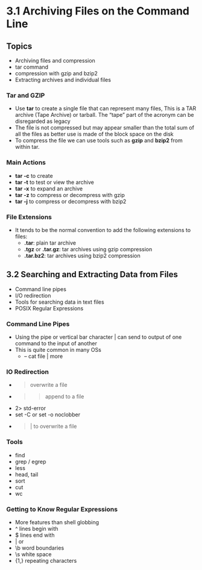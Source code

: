 # 3.1 Archiving Files on the Command Line #

## Topics ##

* Archiving files and compression
* tar command
* compression with gzip and bzip2
* Extracting archives and individual files

### Tar and GZIP ###

* Use **tar** to create a single file that can represent many files, This is a TAR archive (Tape Archive) or tarball. The “tape” part of the acronym can be disregarded as legacy
* The file is not compressed but may appear smaller than the total sum of all the files as better use is made of the block space on the disk
* To compress the file we can use tools such as **gzip** and **bzip2** from within tar.

### Main Actions ###

* **tar -c** to create
* **tar -t** to test or view the archive
* **tar -x** to expand an archive
* **tar -z** to compress or decompress with gzip
* **tar -j** to compress or decompress with bzip2

### File Extensions ###

* It tends to be the normal convention to add the following extensions to files:
  * **.tar**: plain tar archive
  * **.tgz** or **.tar.gz**: tar archives using gzip compression
  * **.tar.bz2**: tar archives using bzip2 compression

## 3.2 Searching and Extracting Data from Files ##

* Command line pipes
* I/O redirection
* Tools for searching data in text files
* POSIX Regular Expressions

### Command Line Pipes ###

* Using the pipe or vertical bar character | can send to output of one command to the input of another
* This is quite common in many OSs
  * – cat file | more

### IO Redirection ###

* > overwrite a file
* >> append to a file
* 2> std-error
* set -C or set -o noclobber
* >| to overwrite a file

### Tools ###

* find
* grep / egrep
* less
* head, tail
* sort
* cut
* wc

### Getting to Know Regular Expressions ###

* More features than shell globbing
* ^ lines begin with
* $ lines end with
* | or
* \b word boundaries
* \s white space
* \{1,\} repeating characters
